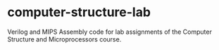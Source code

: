 # computer-structure-lab
Verilog and MIPS Assembly code for lab assignments of the Computer Structure and Microprocessors course.
